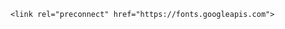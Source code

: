 <!DOCTYPE html>
<html lang="en">
<head>
    <meta charset="UTF-8">
    <meta name="viewport" content="width=device-width, initial-scale=1.0">
    <title>Blasphemous</title>
   <style>
    img {
        border-radius: 3%;
    }
    
    body {
        font-family: 'Bokor', Arial, sans-serif;
        margin: 0;
        padding: 0;
        background: url('https://preview.redd.it/pw5atsgnzmq91.jpg?width=1920&format=pjpg&auto=webp&s=dce50d1f3b85405c3c990545a49bec3816588269') no-repeat center center fixed;
        background-size: cover;
        color: #fff;
    }
    header, nav, main, footer {
        opacity: 0;
        transform: translateY(30px);
        animation: fadeInUp 1s ease forwards;
    }
    header {
        background: rgba(0, 0, 0, 0.7);
        color: #fff;
        padding: 20px 0;
        text-align: center;
        font-size: 2em;
        box-shadow: 0 4px 8px rgba(0, 0, 0, 0.2);
        animation-delay: 0.5s;
    }
    nav {
        background: rgba(0, 0, 0, 0.7);
        padding: 10px 0;
        text-align: center;
        box-shadow: 0 4px 8px rgba(0, 0, 0, 0.2);
        margin-bottom: 20px;
        animation-delay: 0.7s;
    }
    nav ul {
        list-style-type: none;
        padding: 0;
        margin: 0;
        display: flex;
        justify-content: space-around;
        align-items: center;
    }
    nav li {
        margin: 0 20px;
    }
    nav a {
        text-decoration: none;
        color: #fff;
        font-size: 1.2em;
        transition: color 0.3s ease, border-bottom 0.3s ease;
    }
    nav a:hover {
        color: #f39c12; /* Change to a golden color on hover */
        border-bottom: 2px solid #f39c12; /* Add an underline on hover */
    }
    main {
        padding: 20px;
        display: flex;
        justify-content: center;
        animation-delay: 0.9s;
    }
    .content {
        background: rgba(0, 0, 0, 0.5);
        border-radius: 10px;
        box-shadow: 0 4px 8px rgba(0, 0, 0, 0.2);
        padding: 20px;
        max-width: 800px;
        margin: 20px;
    }
    .content h2 {
        border-bottom: 2px solid #fff;
        padding-bottom: 5px;
        margin-bottom: 15px;
    }
    .content p, .content ul {
        line-height: 1.6;
    }
    footer {
        background: rgba(0, 0, 0, 0.7);
        color: #fff;
        text-align: center;
        padding: 10px 0;
        position: fixed;
        width: 100%;
        bottom: 0;
        animation-delay: 1.1s;
    }

    @keyframes fadeInUp {
        0% {
            opacity: 0;
            transform: translateY(30px);
        }
        100% {
            opacity: 1;
            transform: translateY(0);
        }
    }
</style>

    <link rel="preconnect" href="https://fonts.googleapis.com">
<link rel="preconnect" href="https://fonts.gstatic.com" crossorigin>
<link href="https://fonts.googleapis.com/css2?family=Bokor&display=swap" rel="stylesheet">
   </head>
<body>
    <header>
        <h1>Blasphemous</h1>
    </header>
    <nav>
        <ul>
            <li><a href="https://store.steampowered.com/app/774361/Blasphemous/" target="_blank">Steam page</a></li>
            <li><a href="https://en.wikipedia.org/wiki/Blasphemous_(video_game)">About</a></li>
            <li><a href="https://www.ign.com/games/blasphemous">Ratings</a></li>
        </ul>
    </nav>
    <main>
        <div class="content">
            <h2>Brief Introduction</h2>
            <p style="font-size:22px">Blasphemous is set in the dark and oppressive world of Cvstodia, a land cursed by a mysterious force known as The Miracle. This curse twists the inhabitants' faith and guilt into physical manifestations, resulting in grotesque deformities and eternal suffering. 

You play as the Penitent One, the last survivor of the Brotherhood of the Silent Sorrow. The Penitent One embarks on a journey of brutal penance, wielding the Mea Culpa sword, to rid Cvstodia of The Miracle and seek redemption for his sins. The world is filled with religious symbolism, drawing heavily from Spanish Catholicism, where suffering, martyrdom, and the pursuit of absolution are central themes. 

As the Penitent One battles nightmarish creatures and bosses, he uncovers the tragic stories of others cursed by The Miracle, all while confronting the weight of his own guilt and the cyclical nature of sin and redemption.</p>

           <img src="https://i.pinimg.com/736x/02/0c/b3/020cb3f4f3e4df278ae0ac185688ec3b.jpg" alt="petdog" width="800" height="500"> 
            
            <h2>The Penitent One's Journey</h2>
            <p style="font-size:22px">Blasphemous is a hauntingly beautiful and brutally challenging game that takes players on a journey through the cursed land of Cvstodia, a world steeped in suffering, guilt, and religious fervor. The game's lore is deeply rooted in themes of penance, martyrdom, and redemption, drawing heavy inspiration from Spanish Catholicism and folklore. The narrative is dense with symbolism, and the world is filled with grotesque imagery, creating an atmosphere that is as oppressive as it is captivating. At the heart of this grim tale is the Penitent One, the last surviving member of the Brotherhood of the Silent Sorrow, whose journey through Cvstodia is one of relentless penance and a desperate quest for absolution.<p>
            
<h2>The World of Cvstodia and The Miracle</h2>

<p style="font-size:22px">Cvstodia is a land plagued by a mysterious and malevolent force known as The Miracle. Unlike traditional curses, The Miracle is a twisted manifestation of the inhabitants' faith, guilt, and devotion. It is both a blessing and a curse, capable of granting divine power but also inflicting unimaginable suffering. The Miracle takes the deepest fears, sins, and regrets of the people and turns them into physical afflictions. These manifestations can range from grotesque deformities to eternal torment, and in some cases, they grant unnatural, often cursed, powers.

The world of Cvstodia is a reflection of this curse, filled with decaying architecture, twisted landscapes, and nightmarish creatures that embody the pain and sorrow of its inhabitants. Every corner of Cvstodia is steeped in the macabre, with statues of suffering saints, blood-soaked altars, and relics of past martyrs littering the land. The very ground seems to cry out in agony, echoing the torment of those who have been consumed by The Miracle. Cvstodia is a place where the lines between the physical and the spiritual blur, and where the burden of sin is visible in every twisted form and sorrowful visage.<p>

<h2>The Brotherhood of the Silent Sorrow</h2>

<p style="font-size:22px">The Penitent One is the last surviving member of the Brotherhood of the Silent Sorrow, an order devoted to extreme acts of penance and self-mortification. The Brotherhood worships The Miracle, and their faith is expressed through silence and suffering. The vow of silence taken by the Penitent One is a form of atonement, representing the suppression of earthly desires and the acceptance of divine punishment. The members of the Brotherhood believe that by enduring this suffering, they can purify themselves of their sins and achieve redemption.

The Brotherhood's name, "Silent Sorrow," encapsulates the essence of their devotion. Their sorrow is silent, not because it is insignificant, but because it is so profound that it transcends words. The Penitent One, as the last of his order, carries this silent sorrow with him on his journey, a constant reminder of the weight of his sins and the sins of those who came before him. The spiked iron mask he wears, known as the Mask of Regret, is both a symbol of his penitence and a physical manifestation of his guilt. The mask's spikes are a form of self-inflicted punishment, a constant source of pain that serves as a reminder of his unending quest for absolution.<p>

<img src="https://i.pinimg.com/736x/28/21/3d/28213d1ec9449f5a77a71a907cd0e771.jpg" alt="the sword" width="800" height="500"> 


<h2>The Mea Culpa and The Penitent One's Quest</h2>

<p style="font-size:22px">The Penitent One wields the Mea Culpa, a sword forged from the collective guilt of his order. The name "Mea Culpa," which translates to "Through My Fault," is a phrase from the Latin Confiteor, a prayer of confession in the Catholic Mass. The sword's power grows as the Penitent One collects Tears of Atonement, symbolic of the tears shed in repentance for his sins. The Mea Culpa is not just a weapon; it is a representation of the Penitent One's guilt and his unyielding desire for redemption. As the sword becomes more powerful, it also becomes a heavier burden, reflecting the increasing weight of the Penitent One's sins as he delves deeper into the darkness of Cvstodia.

The Penitent One's quest is a pilgrimage through this cursed land, driven by a need to rid Cvstodia of The Miracle and to seek redemption for his past sins. His journey is marked by encounters with other tortured souls, each one a victim of The Miracle's twisted sense of justice. These encounters are often heartbreaking, revealing the tragic stories of individuals who have been consumed by their own guilt and despair. The Penitent One's role is not just that of a warrior but also of a redeemer, seeking to bring an end to their suffering by confronting the very source of The Miracle.<p>

<h2>The Concept of Guilt and Redemption</h2>

<p style="font-size:22px">Central to the lore of Blasphemous is the concept of guilt. Guilt is not just a theme; it is a tangible force in Cvstodia, shaping the world and the lives of its inhabitants. When the Penitent One dies, his guilt manifests as a visible shard on the ground, known as a Guilt Fragment, which he must reclaim to restore his full strength. This mechanic reinforces the idea that guilt is an ever-present burden that the Penitent One must carry, even in death. The collection of Guilt Fragments becomes a form of penance, as the Penitent One must continually confront his own failings and seek to atone for them.

The game’s narrative suggests that redemption is not easily attained, if at all. The Penitent One's journey is one of endless suffering, where every step forward is met with new challenges and greater torment. The cyclical nature of his quest, where guilt and redemption are in constant tension, reflects the broader themes of sin and penance that pervade the world of Cvstodia. The Penitent One's ultimate goal is to break this cycle, to achieve a final absolution that will free him and Cvstodia from the curse of The Miracle. However, the game offers multiple endings, each one ambiguous and open to interpretation, leaving players to ponder the true nature of the Penitent One's fate.<p>

<h2>The Bosses and Thematic Encounters</h2>

<p style="font-size:22px">Throughout his journey, the Penitent One faces a series of formidable bosses, each representing different aspects of suffering, penance, and faith. These encounters are not just physical battles but also symbolic confrontations with the manifestations of Cvstodia's collective guilt. For example, bosses like Our Lady of the Charred Visage represent the twisted worship of The Miracle, while others, like Ten Piedad, embody the physical and emotional pain inflicted by the curse.

These bosses are often grotesque in appearance, their forms distorted by their own sins or the sins of those they once served. The battles against them are brutal, reflecting the harshness of the world and the difficulty of the Penitent One's quest. Each victory brings the Penitent One closer to his goal but also deeper into the heart of Cvstodia's darkness. The defeat of these bosses serves as a form of liberation for the Penitent One, as he gradually purges the land of The Miracle's influence, yet it also reinforces the sense that true redemption may be beyond his reach.<p>

<h2>The Endings and the Cycle of Penance</h2>

<p style="font-size:22px">The endings of Blasphemous are as cryptic and layered as the rest of the game. Depending on the player's actions, the Penitent One can either break the cycle of suffering or become an eternal part of it. In one ending, the Penitent One sacrifices himself to bring an end to The Miracle, achieving a form of martyrdom that mirrors the suffering of saints. In another, he ascends to a throne, becoming a new vessel for The Miracle, suggesting that the cycle of penance and suffering will continue, with the Penitent One now trapped in an eternal loop of guilt and redemption.

These endings reflect the overarching themes of the game: the inescapability of sin, the unending nature of penance, and the elusive nature of true redemption. The Penitent One's journey, therefore, is not just a physical quest but a spiritual and existential one, where every action, every battle, and every encounter brings him closer to the truth of his own soul and the soul of Cvstodia.<p>

<iframe width="800" height="444" src="https://www.youtube.com/embed/nuLSFeejQYc?si=dHcglzl_lbEduJFF" title="YouTube video player" frameborder="0" allow="accelerometer; autoplay; clipboard-write; encrypted-media; gyroscope; picture-in-picture; web-share" referrerpolicy="strict-origin-when-cross-origin" allowfullscreen></iframe>
        </div>
    </main>
    <footer>
        &copy; 2024 A fan made website about Blasphemous 
    </footer>
</body>
</html>
